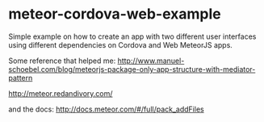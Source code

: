 # meteor-cordova-web-example
Simple example on how to create an app with two different user interfaces using different dependencies on Cordova and Web MeteorJS apps.

Some reference that helped me:
http://www.manuel-schoebel.com/blog/meteorjs-package-only-app-structure-with-mediator-pattern

http://meteor.redandivory.com/

and the docs:
http://docs.meteor.com/#/full/pack_addFiles
